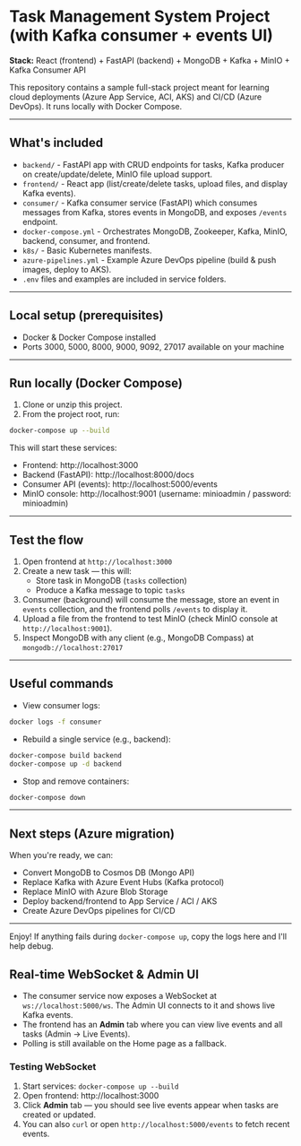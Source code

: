# Task Management System Project (with Kafka consumer + events UI)

**Stack:** React (frontend) + FastAPI (backend) + MongoDB + Kafka + MinIO + Kafka Consumer API

This repository contains a sample full-stack project meant for learning cloud deployments (Azure App Service, ACI, AKS) and CI/CD (Azure DevOps). It runs locally with Docker Compose.

---

## What's included

- `backend/` - FastAPI app with CRUD endpoints for tasks, Kafka producer on create/update/delete, MinIO file upload support.
- `frontend/` - React app (list/create/delete tasks, upload files, and display Kafka events).
- `consumer/` - Kafka consumer service (FastAPI) which consumes messages from Kafka, stores events in MongoDB, and exposes `/events` endpoint.
- `docker-compose.yml` - Orchestrates MongoDB, Zookeeper, Kafka, MinIO, backend, consumer, and frontend.
- `k8s/` - Basic Kubernetes manifests.
- `azure-pipelines.yml` - Example Azure DevOps pipeline (build & push images, deploy to AKS).
- `.env` files and examples are included in service folders.

---

## Local setup (prerequisites)

- Docker & Docker Compose installed
- Ports 3000, 5000, 8000, 9000, 9092, 27017 available on your machine

---

## Run locally (Docker Compose)

1. Clone or unzip this project.
2. From the project root, run:
```bash
docker-compose up --build
```

This will start these services:
- Frontend: http://localhost:3000
- Backend (FastAPI): http://localhost:8000/docs
- Consumer API (events): http://localhost:5000/events
- MinIO console: http://localhost:9001 (username: minioadmin / password: minioadmin)

---

## Test the flow

1. Open frontend at `http://localhost:3000`
2. Create a new task — this will:
   - Store task in MongoDB (`tasks` collection)
   - Produce a Kafka message to topic `tasks`
3. Consumer (background) will consume the message, store an event in `events` collection, and the frontend polls `/events` to display it.
4. Upload a file from the frontend to test MinIO (check MinIO console at `http://localhost:9001`).
5. Inspect MongoDB with any client (e.g., MongoDB Compass) at `mongodb://localhost:27017`

---

## Useful commands

- View consumer logs:
```bash
docker logs -f consumer
```

- Rebuild a single service (e.g., backend):
```bash
docker-compose build backend
docker-compose up -d backend
```

- Stop and remove containers:
```bash
docker-compose down
```

---

## Next steps (Azure migration)

When you're ready, we can:
- Convert MongoDB to Cosmos DB (Mongo API)
- Replace Kafka with Azure Event Hubs (Kafka protocol)
- Replace MinIO with Azure Blob Storage
- Deploy backend/frontend to App Service / ACI / AKS
- Create Azure DevOps pipelines for CI/CD

---

Enjoy! If anything fails during `docker-compose up`, copy the logs here and I'll help debug.


## Real-time WebSocket & Admin UI


- The consumer service now exposes a WebSocket at `ws://localhost:5000/ws`. The Admin UI connects to it and shows live Kafka events.
- The frontend has an **Admin** tab where you can view live events and all tasks (Admin -> Live Events).
- Polling is still available on the Home page as a fallback.

### Testing WebSocket
1. Start services: `docker-compose up --build`
2. Open frontend: http://localhost:3000
3. Click **Admin** tab — you should see live events appear when tasks are created or updated.
4. You can also `curl` or open `http://localhost:5000/events` to fetch recent events.

